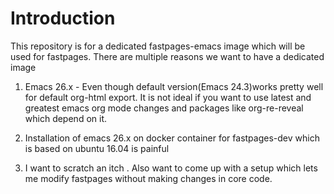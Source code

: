 # Introduction

This repository is for a dedicated fastpages-emacs image which will be used for fastpages. There are multiple reasons we want to have a dedicated image

1. Emacs 26.x - Even though default version(Emacs 24.3)works pretty well for default org-html export. It is not ideal if you want to use latest and greatest emacs org mode changes and packages like org-re-reveal which depend on it.

2. Installation of emacs 26.x on docker container for fastpages-dev which is based on ubuntu 16.04 is painful

3. I want to scratch an itch . Also want to come up with a setup which lets me modify fastpages without making changes in core code.
